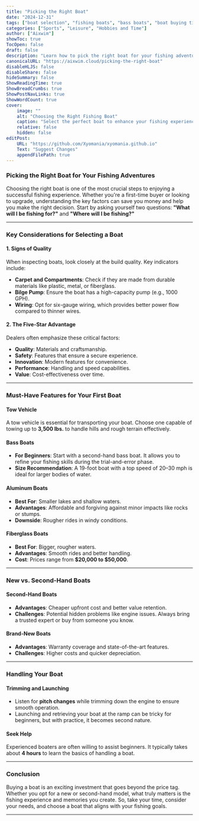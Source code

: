 ```yaml
---
title: "Picking the Right Boat"
date: "2024-12-31"
tags: ["boat selection", "fishing boats", "bass boats", "boat buying tips"]
categories: ["Sports", "Leisure", "Hobbies and Time"]
author: ["Aixwim"]
showToc: true
TocOpen: false
draft: false
description: "Learn how to pick the right boat for your fishing adventures. From size to material, discover what to consider for the best fishing experience."
canonicalURL: "https://aixwim.cloud/picking-the-right-boat"
disableHLJS: false
disableShare: false
hideSummary: false
ShowReadingTime: true
ShowBreadCrumbs: true
ShowPostNavLinks: true
ShowWordCount: true
cover:
    image: ""
    alt: "Choosing the Right Fishing Boat"
    caption: "Select the perfect boat to enhance your fishing experience."
    relative: false
    hidden: false
editPost:
    URL: "https://github.com/Xyomania/xyomania.github.io"
    Text: "Suggest Changes"
    appendFilePath: true
---
```


### Picking the Right Boat for Your Fishing Adventures

Choosing the right boat is one of the most crucial steps to enjoying a successful fishing experience. Whether you're a first-time buyer or looking to upgrade, understanding the key factors can save you money and help you make the right decision. Start by asking yourself two questions: **"What will I be fishing for?"** and **"Where will I be fishing?"**

---

### Key Considerations for Selecting a Boat

#### 1. **Signs of Quality**
When inspecting boats, look closely at the build quality. Key indicators include:
- **Carpet and Compartments**: Check if they are made from durable materials like plastic, metal, or fiberglass.
- **Bilge Pump**: Ensure the boat has a high-capacity pump (e.g., 1000 GPH).
- **Wiring**: Opt for six-gauge wiring, which provides better power flow compared to thinner wires.

#### 2. **The Five-Star Advantage**
Dealers often emphasize these critical factors:
- **Quality**: Materials and craftsmanship.
- **Safety**: Features that ensure a secure experience.
- **Innovation**: Modern features for convenience.
- **Performance**: Handling and speed capabilities.
- **Value**: Cost-effectiveness over time.

---

### Must-Have Features for Your First Boat

#### **Tow Vehicle**
A tow vehicle is essential for transporting your boat. Choose one capable of towing up to **3,500 lbs.** to handle hills and rough terrain effectively.

#### **Bass Boats**
- **For Beginners**: Start with a second-hand bass boat. It allows you to refine your fishing skills during the trial-and-error phase.
- **Size Recommendation**: A 19-foot boat with a top speed of 20–30 mph is ideal for larger bodies of water.

#### **Aluminum Boats**
- **Best For**: Smaller lakes and shallow waters.
- **Advantages**: Affordable and forgiving against minor impacts like rocks or stumps.
- **Downside**: Rougher rides in windy conditions.

#### **Fiberglass Boats**
- **Best For**: Bigger, rougher waters.
- **Advantages**: Smooth rides and better handling.
- **Cost**: Prices range from **$20,000 to $50,000**.

---

### New vs. Second-Hand Boats

#### **Second-Hand Boats**
- **Advantages**: Cheaper upfront cost and better value retention.
- **Challenges**: Potential hidden problems like engine issues. Always bring a trusted expert or buy from someone you know.

#### **Brand-New Boats**
- **Advantages**: Warranty coverage and state-of-the-art features.
- **Challenges**: Higher costs and quicker depreciation.

---

### Handling Your Boat

#### **Trimming and Launching**
- Listen for **pitch changes** while trimming down the engine to ensure smooth operation.
- Launching and retrieving your boat at the ramp can be tricky for beginners, but with practice, it becomes second nature.

#### **Seek Help**
Experienced boaters are often willing to assist beginners. It typically takes about **4 hours** to learn the basics of handling a boat.

---

### Conclusion

Buying a boat is an exciting investment that goes beyond the price tag. Whether you opt for a new or second-hand model, what truly matters is the fishing experience and memories you create. So, take your time, consider your needs, and choose a boat that aligns with your fishing goals.

---
